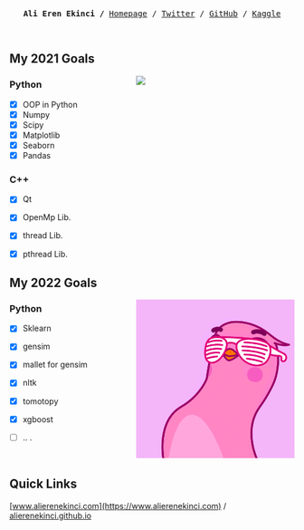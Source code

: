 <p><pre align="center">
<strong>Ali Eren Ekinci /</strong> <a href="https://www.alierenekinci.com">Homepage</a> / <a href="https://twitter.com/aliereneknci">Twitter</a> / <a href="https://github.com/alierenekinci">GitHub</a> / <a href="https://www.kaggle.com/alierenekinci">Kaggle</a>

</pre></p>


## My 2021 Goals

<img align="right" src="img/BearAndBull.gif" width="280">



### Python
- [x] OOP in Python
- [x] Numpy
- [x] Scipy
- [x] Matplotlib
- [x] Seaborn
- [x] Pandas

### C++
- [x] Qt
- [x] OpenMp Lib.
- [x] thread Lib.
- [x] pthread Lib.



## My 2022 Goals

<img align="right" src="img/YellowBoy.gif" width="280">

### Python
- [x] Sklearn
- [x] gensim
- [x] mallet for gensim
- [x] nltk
- [x] tomotopy
- [x] xgboost
- [ ] .. . 


<br>

## Quick Links

[www.alierenekinci.com](https://www.alierenekinci.com) / [alierenekinci.github.io](https://alierenekinci.github.io)


